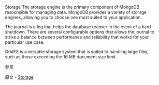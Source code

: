 Storage
The storage engine is the primary component of MongoDB responsible for managing data. MongoDB provides a variety of storage engines, allowing you to choose one most suited to your application.

The journal is a log that helps the database recover in the event of a hard shutdown. There are several configurable options that allows the journal to strike a balance between performance and reliability that works for your particular use case.

GridFS is a versatile storage system that is suited to handling large files, such as those exceeding the 16 MB document size limit.

 参见

原文 - [Storage]( https://docs.mongodb.com/manual/storage/ )

